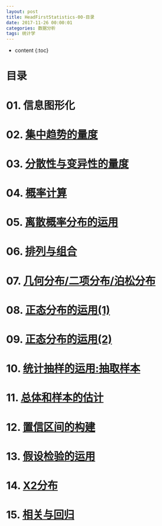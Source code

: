 ```yaml
---
layout: post
title: HeadFirstStatistics-00-目录
date: 2017-11-26 00:00:01
categories: 数据分析
tags: 统计学
---
```

* content
{:toc}

# 目录

# 01. 信息图形化

# 02. [集中趋势的量度]()

# 03. [分散性与变异性的量度]()

# 04. [概率计算]()

# 05. [离散概率分布的运用]()

# 06. [排列与组合]()

# 07. [几何分布/二项分布/泊松分布]()

# 08. [正态分布的运用(1)]()

# 09. [正态分布的运用(2)]()

# 10. [统计抽样的运用:抽取样本]()

# 11. [总体和样本的估计]()

# 12. [置信区间的构建]()

# 13. [假设检验的运用]()

# 14. [X2分布]()

# 15. [相关与回归]()